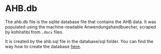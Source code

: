 # AHB.db

The ahb.db file is the sqlite database file that contains the AHB data.
It was populated using the machine-readable Anwendungshandbuecher, scraped by kohlrahbi from `.docx` files.

It is created by the ahb.sql file in the database/sql folder.
You can find the way how to create the database [here](https://github.com/Hochfrequenz/machine-readable_anwendungshandbuecher/issues/336).
